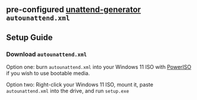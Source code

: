 ## pre-configured [unattend-generator](<https://schneegans.de/windows/unattend-generator/>) `autounattend.xml`

## Setup Guide
### Download `autounattend.xml`

Option one: burn `autounattend.xml` into your Windows 11 ISO with [PowerISO](<https://www.poweriso.net/PowerISO9-x64.exe>) if you wish to use bootable media.

Option two: Right-click your Windows 11 ISO, mount it, paste `autounattend.xml` into the drive, and run `setup.exe`
